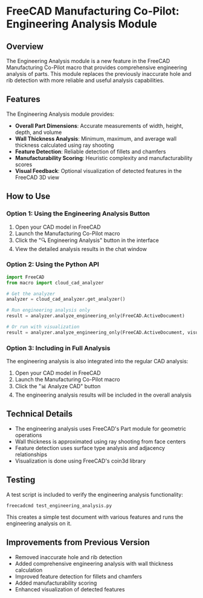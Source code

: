 # FreeCAD Manufacturing Co-Pilot: Engineering Analysis Module

## Overview

The Engineering Analysis module is a new feature in the FreeCAD Manufacturing Co-Pilot macro that provides comprehensive engineering analysis of parts. This module replaces the previously inaccurate hole and rib detection with more reliable and useful analysis capabilities.

## Features

The Engineering Analysis module provides:

- **Overall Part Dimensions**: Accurate measurements of width, height, depth, and volume
- **Wall Thickness Analysis**: Minimum, maximum, and average wall thickness calculated using ray shooting
- **Feature Detection**: Reliable detection of fillets and chamfers
- **Manufacturability Scoring**: Heuristic complexity and manufacturability scores
- **Visual Feedback**: Optional visualization of detected features in the FreeCAD 3D view

## How to Use

### Option 1: Using the Engineering Analysis Button

1. Open your CAD model in FreeCAD
2. Launch the Manufacturing Co-Pilot macro
3. Click the "🔍 Engineering Analysis" button in the interface
4. View the detailed analysis results in the chat window

### Option 2: Using the Python API

```python
import FreeCAD
from macro import cloud_cad_analyzer

# Get the analyzer
analyzer = cloud_cad_analyzer.get_analyzer()

# Run engineering analysis only
result = analyzer.analyze_engineering_only(FreeCAD.ActiveDocument)

# Or run with visualization
result = analyzer.analyze_engineering_only(FreeCAD.ActiveDocument, visualize=True)
```

### Option 3: Including in Full Analysis

The engineering analysis is also integrated into the regular CAD analysis:

1. Open your CAD model in FreeCAD
2. Launch the Manufacturing Co-Pilot macro
3. Click the "📊 Analyze CAD" button
4. The engineering analysis results will be included in the overall analysis

## Technical Details

- The engineering analysis uses FreeCAD's Part module for geometric operations
- Wall thickness is approximated using ray shooting from face centers
- Feature detection uses surface type analysis and adjacency relationships
- Visualization is done using FreeCAD's coin3d library

## Testing

A test script is included to verify the engineering analysis functionality:

```
freecadcmd test_engineering_analysis.py
```

This creates a simple test document with various features and runs the engineering analysis on it.

## Improvements from Previous Version

- Removed inaccurate hole and rib detection
- Added comprehensive engineering analysis with wall thickness calculation
- Improved feature detection for fillets and chamfers
- Added manufacturability scoring
- Enhanced visualization of detected features
